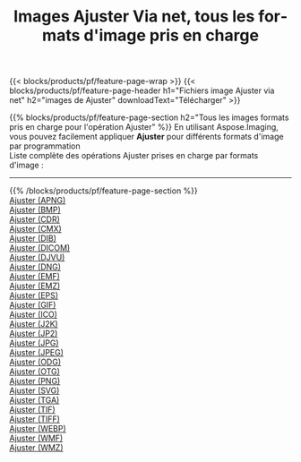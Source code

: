 ﻿---
title: Images Ajuster Via net, tous les formats d'image pris en charge 
weight: 3920
url: /fr/net/adjust 
lang: fr
langdirlevel: 2
locales: zh-hans,ja,it,ru,de,es,fr,nl,id,lt,pl,pt,vi,tr,ko,zh-hant,ar,hi,th,sv,cs,uk,he
description: En utilisant Aspose.Imaging, vous pouvez facilement Ajuster images Via net
---

{{< blocks/products/pf/feature-page-wrap >}}
{{< blocks/products/pf/feature-page-header h1="Fichiers image Ajuster via net" h2="images de Ajuster" downloadText="Télécharger" >}}


{{% blocks/products/pf/feature-page-section  h2="Tous les images formats pris en charge pour l'opération Ajuster" %}}
En utilisant Aspose.Imaging, vous pouvez facilement appliquer **Ajuster** pour différents formats d'image par programmation
<br/>
Liste complète des opérations Ajuster prises en charge par formats d'image :
<hr/>
{{% /blocks/products/pf/feature-page-section %}}
<div class="container-fluid productfamilypage bg-gray">
    <div class="convertypes bg-gray agp-content section">
        <div class="container">
		<div class="row other-converters">
		    <div class='col-md-2 other-converter remove-lp remove-rp'><a href="/imaging/fr/net/adjust/apng" >Ajuster (APNG)</a></div><div class='col-md-2 other-converter remove-lp remove-rp'><a href="/imaging/fr/net/adjust/bmp" >Ajuster (BMP)</a></div><div class='col-md-2 other-converter remove-lp remove-rp'><a href="/imaging/fr/net/adjust/cdr" >Ajuster (CDR)</a></div><div class='col-md-2 other-converter remove-lp remove-rp'><a href="/imaging/fr/net/adjust/cmx" >Ajuster (CMX)</a></div><div class='col-md-2 other-converter remove-lp remove-rp'><a href="/imaging/fr/net/adjust/dib" >Ajuster (DIB)</a></div><div class='col-md-2 other-converter remove-lp remove-rp'><a href="/imaging/fr/net/adjust/dicom" >Ajuster (DICOM)</a></div><div class='col-md-2 other-converter remove-lp remove-rp'><a href="/imaging/fr/net/adjust/djvu" >Ajuster (DJVU)</a></div><div class='col-md-2 other-converter remove-lp remove-rp'><a href="/imaging/fr/net/adjust/dng" >Ajuster (DNG)</a></div><div class='col-md-2 other-converter remove-lp remove-rp'><a href="/imaging/fr/net/adjust/emf" >Ajuster (EMF)</a></div><div class='col-md-2 other-converter remove-lp remove-rp'><a href="/imaging/fr/net/adjust/emz" >Ajuster (EMZ)</a></div><div class='col-md-2 other-converter remove-lp remove-rp'><a href="/imaging/fr/net/adjust/eps" >Ajuster (EPS)</a></div><div class='col-md-2 other-converter remove-lp remove-rp'><a href="/imaging/fr/net/adjust/gif" >Ajuster (GIF)</a></div><div class='col-md-2 other-converter remove-lp remove-rp'><a href="/imaging/fr/net/adjust/ico" >Ajuster (ICO)</a></div><div class='col-md-2 other-converter remove-lp remove-rp'><a href="/imaging/fr/net/adjust/j2k" >Ajuster (J2K)</a></div><div class='col-md-2 other-converter remove-lp remove-rp'><a href="/imaging/fr/net/adjust/jp2" >Ajuster (JP2)</a></div><div class='col-md-2 other-converter remove-lp remove-rp'><a href="/imaging/fr/net/adjust/jpg" >Ajuster (JPG)</a></div><div class='col-md-2 other-converter remove-lp remove-rp'><a href="/imaging/fr/net/adjust/jpeg" >Ajuster (JPEG)</a></div><div class='col-md-2 other-converter remove-lp remove-rp'><a href="/imaging/fr/net/adjust/odg" >Ajuster (ODG)</a></div><div class='col-md-2 other-converter remove-lp remove-rp'><a href="/imaging/fr/net/adjust/otg" >Ajuster (OTG)</a></div><div class='col-md-2 other-converter remove-lp remove-rp'><a href="/imaging/fr/net/adjust/png" >Ajuster (PNG)</a></div><div class='col-md-2 other-converter remove-lp remove-rp'><a href="/imaging/fr/net/adjust/svg" >Ajuster (SVG)</a></div><div class='col-md-2 other-converter remove-lp remove-rp'><a href="/imaging/fr/net/adjust/tga" >Ajuster (TGA)</a></div><div class='col-md-2 other-converter remove-lp remove-rp'><a href="/imaging/fr/net/adjust/tif" >Ajuster (TIF)</a></div><div class='col-md-2 other-converter remove-lp remove-rp'><a href="/imaging/fr/net/adjust/tiff" >Ajuster (TIFF)</a></div><div class='col-md-2 other-converter remove-lp remove-rp'><a href="/imaging/fr/net/adjust/webp" >Ajuster (WEBP)</a></div><div class='col-md-2 other-converter remove-lp remove-rp'><a href="/imaging/fr/net/adjust/wmf" >Ajuster (WMF)</a></div><div class='col-md-2 other-converter remove-lp remove-rp'><a href="/imaging/fr/net/adjust/wmz" >Ajuster (WMZ)</a></div>
                </div>
        </div>
    </div>
</div>
<br/>


